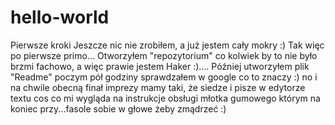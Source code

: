 # hello-world
Pierwsze kroki 
Jeszcze nic nie zrobiłem, a już jestem cały mokry :) 
Tak więc po pierwsze primo... Otworzyłem "repozytorium" co kolwiek by to nie było brzmi fachowo, a więc prawie jestem Haker :).... Później utworzyłem plik "Readme" poczym pół godziny sprawdzałem w google co to znaczy :) no i na chwile obecną finał imprezy mamy taki, że siedze i pisze w edytorze textu cos co mi wygląda na instrukcje obsługi młotka gumowego którym na koniec przy...fasole sobie w głowe żeby zmądrzeć :)  
